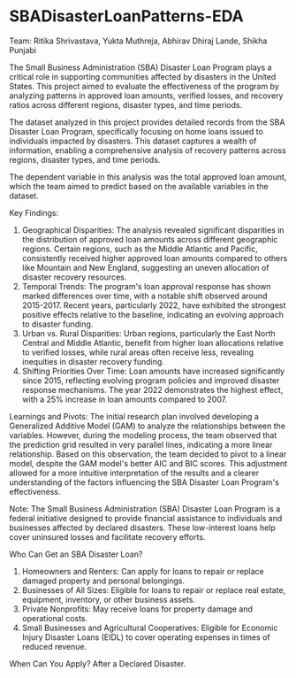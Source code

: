 # SBADisasterLoanPatterns-EDA

Team: Ritika Shrivastava, Yukta Muthreja, Abhirav Dhiraj Lande, Shikha Punjabi

The Small Business Administration (SBA) Disaster Loan Program plays a critical role in supporting communities affected by disasters in the United States. This project aimed to evaluate the effectiveness of the program by analyzing patterns in approved loan amounts, verified losses, and recovery ratios across different regions, disaster types, and time periods.

The dataset analyzed in this project provides detailed records from the SBA Disaster Loan Program, specifically focusing on home loans issued to individuals impacted by disasters. This dataset captures a wealth of information, enabling a comprehensive analysis of recovery patterns across regions, disaster types, and time periods.

The dependent variable in this analysis was the total approved loan amount, which the team aimed to predict based on the available variables in the dataset.

Key Findings:
1. Geographical Disparities: The analysis revealed significant disparities in the distribution of approved loan amounts across different geographic regions. Certain regions, such as the Middle Atlantic and Pacific, consistently received higher approved loan amounts compared to others like Mountain and New England, suggesting an uneven allocation of disaster recovery resources.
2. Temporal Trends: The program's loan approval response has shown marked differences over time, with a notable shift observed around 2015-2017. Recent years, particularly 2022, have exhibited the strongest positive effects relative to the baseline, indicating an evolving approach to disaster funding.
3. Urban vs. Rural Disparities: Urban regions, particularly the East North Central and Middle Atlantic, benefit from higher loan allocations relative to verified losses, while rural areas often receive less, revealing inequities in disaster recovery funding.
4. Shifting Priorities Over Time: Loan amounts have increased significantly since 2015, reflecting evolving program policies and improved disaster response mechanisms. The year 2022 demonstrates the highest effect, with a 25% increase in loan amounts compared to 2007.
   
Learnings and Pivots:
The initial research plan involved developing a Generalized Additive Model (GAM) to analyze the relationships between the variables. However, during the modeling process, the team observed that the prediction grid resulted in very parallel lines, indicating a more linear relationship. Based on this observation, the team decided to pivot to a linear model, despite the GAM model's better AIC and BIC scores. This adjustment allowed for a more intuitive interpretation of the results and a clearer understanding of the factors influencing the SBA Disaster Loan Program's effectiveness.

Note: The Small Business Administration (SBA) Disaster Loan Program is a federal initiative designed to provide financial assistance to individuals and businesses affected by declared disasters. These low-interest loans help cover uninsured losses and facilitate recovery efforts.

Who Can Get an SBA Disaster Loan?
1. Homeowners and Renters: Can apply for loans to repair or replace damaged property and personal belongings.
2. Businesses of All Sizes: Eligible for loans to repair or replace real estate, equipment, inventory, or other business assets.
3. Private Nonprofits: May receive loans for property damage and operational costs.
4. Small Businesses and Agricultural Cooperatives: Eligible for Economic Injury Disaster Loans (EIDL) to cover operating expenses in times of reduced revenue.

When Can You Apply? After a Declared Disaster. 

